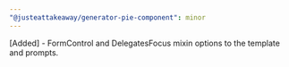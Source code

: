 ```yaml
---
"@justeattakeaway/generator-pie-component": minor
---
```


[Added] - FormControl and DelegatesFocus mixin options to the template and prompts.

